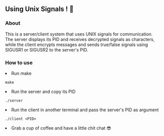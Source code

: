 <h2>Using Unix Signals ! 📡</h2>

<h3>About</h3>

This is a server/client system that uses UNIX signals for communication. 
<br>
The server displays its PID and receives decrypted signals as characters, while the client encrypts messages and sends true/false signals using SIGUSR1 or SIGUSR2 to the server's PID.

<h3>How to use</h3>
<li>Run make</li>

```
make 
```

<li>Run the server and copy its PID</li>

```
./server 
```

<li>Run the client in another terminal and pass the server's PID as argument</li>

```
./client <PID>
```

<li>Grab a cup of coffee and have a little chit chat 😎</li>
